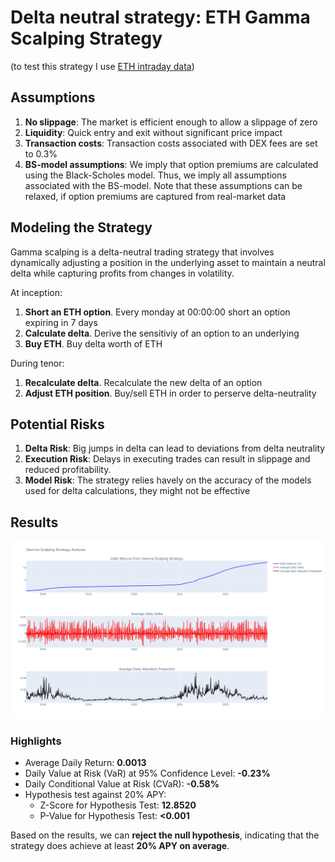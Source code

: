 # Delta neutral strategy: ETH Gamma Scalping Strategy
(to test this strategy I use [ETH intraday data](https://www.kaggle.com/datasets/debashish311601/intraday-ether-prices?resource=download))

## Assumptions

1. **No slippage**: The market is efficient enough to allow a slippage of zero
2. **Liquidity**: Quick entry and exit without significant price impact
3. **Transaction costs**: Transaction costs associated with DEX fees are set to 0.3%
4. **BS-model assumptions**: We imply that option premiums are calculated using the Black-Scholes model. Thus, we imply all assumptions associated with the BS-model. Note that these assumptions can be relaxed, if option premiums are captured from real-market data 


## Modeling the Strategy

Gamma scalping is a delta-neutral trading strategy that involves dynamically adjusting a position in the underlying asset to maintain a neutral delta while capturing profits from changes in volatility.

At inception:
1. **Short an ETH option**. Every monday at 00:00:00 short an option expiring in 7 days
2. **Calculate delta**. Derive the sensitiviy of an option to an underlying
3. **Buy ETH**. Buy delta worth of ETH

During tenor:
1. **Recalculate delta**. Recalculate the new delta of an option
2. **Adjust ETH position**. Buy/sell ETH in order to perserve delta-neutrality




## Potential Risks

1. **Delta Risk**: Big jumps in delta can lead to deviations from delta neutrality
2. **Execution Risk**: Delays in executing trades can result in slippage and reduced profitability.
4. **Model Risk**: The strategy relies havely on the accuracy of the models used for delta calculations, they might not be effective

## Results

![Delta Neutral Strategy](delta_neutral_strategy.png)

### Highlights

- Average Daily Return: **0.0013**
- Daily Value at Risk (VaR) at 95% Confidence Level: **-0.23%**
- Daily Conditional Value at Risk (CVaR): **-0.58%**
- Hypothesis test against 20% APY:
    - Z-Score for Hypothesis Test: **12.8520**
    - P-Value for Hypothesis Test: **<0.001**

Based on the results, we can **reject the null hypothesis**, indicating that the strategy does achieve at least **20% APY on average**.
